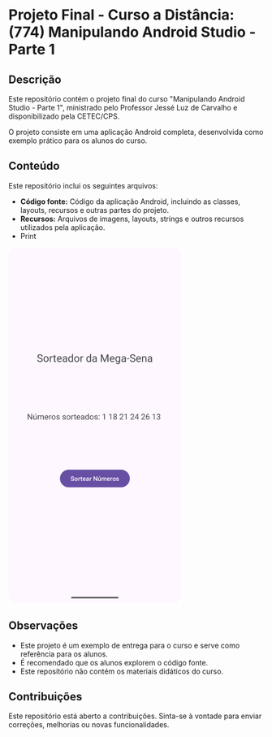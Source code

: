 # Projeto Final - Curso a Distância: (774) Manipulando Android Studio - Parte 1

## Descrição

Este repositório contém o projeto final do curso "Manipulando Android Studio - Parte 1", ministrado pelo Professor Jessé Luz de Carvalho e disponibilizado pela CETEC/CPS. 

O projeto consiste em uma aplicação Android completa, desenvolvida como exemplo prático para os alunos do curso. 

## Conteúdo

Este repositório inclui os seguintes arquivos:

* **Código fonte:** Código da aplicação Android, incluindo as classes, layouts, recursos e outras partes do projeto.
* **Recursos:** Arquivos de imagens, layouts, strings e outros recursos utilizados pela aplicação.
* Print

 <img src="img/tela_sorteada.png"  height="700">


## Observações

* Este projeto é um exemplo de entrega para o curso e serve como referência para os alunos.
* É recomendado que os alunos explorem o código fonte.
* Este repositório não contém os materiais didáticos do curso. 

## Contribuições

Este repositório está aberto a contribuições. Sinta-se à vontade para enviar correções, melhorias ou novas funcionalidades.
